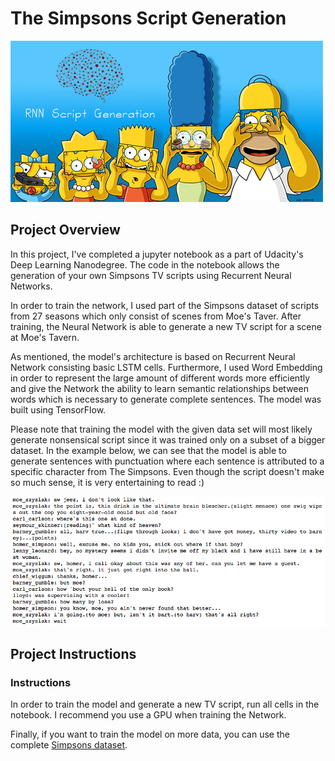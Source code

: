 # The Simpsons Script Generation

<p align="center">
	<div class=.crop>
		<img src = "https://github.com/therealnyg8/simpsons-script-generation/blob/master/assets/simpsons-script-generation.png?raw=true" >
	</div>
</p>

## Project Overview

In this project, I've completed a jupyter notebook as a part of Udacity's Deep Learning Nanodegree. The code in the notebook allows the generation of your own Simpsons TV scripts using Recurrent Neural Networks.

In order to train the network, I used part of the Simpsons dataset of scripts from 27 seasons which only consist of scenes from Moe's Taver. After training, the Neural Network is able to generate a new TV script for a scene at Moe's Tavern.

As mentioned, the model's architecture is based on Recurrent Neural Network consisting basic LSTM cells. Furthermore, I used Word Embedding in order to represent the large amount of different words more efficiently and give the Network the ability to learn semantic relationships between words which is necessary to generate complete sentences. The model was built using TensorFlow.

Please note that training the model with the given data set will most likely generate nonsensical script since it was trained only on a subset of a bigger dataset. In the example below, we can see that the model is able to generate sentences with punctuation where each sentence is attributed to a specific character from The Simpsons. Even though the script doesn't make so much sense, it is very entertaining to read :)

![Generated Script](assets/generated_script.png)

## Project Instructions

### Instructions

In order to train the model and generate a new TV script, run all cells in the notebook. I recommend you use a GPU when training the Network.

Finally, if you want to train the model on more data, you can use the complete [Simpsons dataset](https://www.kaggle.com/wcukierski/the-simpsons-by-the-data).
